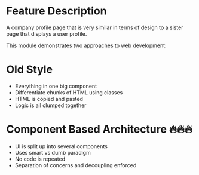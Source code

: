 # Feature Description

A company profile page that is very similar in terms of design to a sister page that displays a user profile.

This module demonstrates two approaches to web development:

# Old Style

 - Everything in one big component
 - Differentiate chunks of HTML using classes
 - HTML is copied and pasted
 - Logic is all clumped together

# Component Based Architecture 🔥🔥🔥

 - UI is split up into several components
 - Uses smart vs dumb paradigm
 - No code is repeated 
 - Separation of concerns and decoupling enforced
